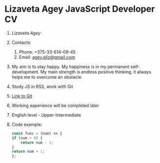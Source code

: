 # **Lizaveta Agey JavaScript Developer CV**

1. *Lizaveta Agey*
1. Contacts:
   1. Phone: +375-33-614-09-45
   1. Email: agey.eliz@gmail.com
1. My aim is to stay happy. My happiness is in my permanent self-development. My main strength is endless positive thinking, it always helps me to overcome an obstacle.
1. Study JS in RSS, work with Git
1. [Link to Git](https://github.com/LizaAgey)
1. Working experience will be completed later
1. English level - Upper-Intermediate
1. Code example:

    ```javascript
    const func = (num) => {
    if (num > 0) {
        return num - 1;
    }
    return num + 1;
    };
    ```
